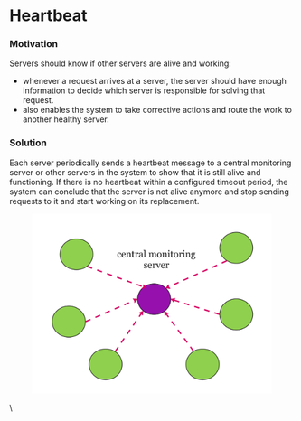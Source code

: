 # Heartbeat

### Motivation

Servers should know if other servers are alive and working:

* whenever a request arrives at a server, the server should have enough information to decide which server is responsible for solving that request.
* also enables the system to take corrective actions and route the work to another healthy server.

### Solution

Each server periodically sends a heartbeat message to a central monitoring server or other servers in the system to show that it is still alive and functioning. If there is no heartbeat within a configured timeout period, the system can conclude that the server is not alive anymore and stop sending requests to it and start working on its replacement.

<figure><img src="../.gitbook/assets/Diana Playground (8).jpg" alt=""><figcaption></figcaption></figure>

\
